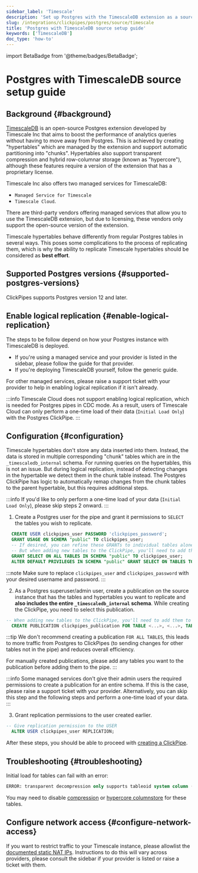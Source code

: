 ```yaml
---
sidebar_label: 'Timescale'
description: 'Set up Postgres with the TimescaleDB extension as a source for ClickPipes'
slug: /integrations/clickpipes/postgres/source/timescale
title: 'Postgres with TimescaleDB source setup guide'
keywords: ['TimescaleDB']
doc_type: 'how-to'
---
```


import BetaBadge from '@theme/badges/BetaBadge';

# Postgres with TimescaleDB source setup guide

<BetaBadge/>

## Background {#background}

[TimescaleDB](https://github.com/timescale/timescaledb) is an open-source Postgres extension developed by Timescale Inc 
that aims to boost the performance of analytics queries without having to move away from Postgres. This is achieved by 
creating "hypertables" which are managed by the extension and support automatic partitioning into "chunks". 
Hypertables also support transparent compression and hybrid row-columnar storage (known as "hypercore"), although these
features require a version of the extension that has a proprietary license.

Timescale Inc also offers two managed services for TimescaleDB: 
- `Managed Service for Timescale`
- `Timescale Cloud`. 

There are third-party vendors offering managed services that allow you to use the TimescaleDB extension, but due to 
 licensing, these vendors only support the open-source version of the extension.

Timescale hypertables behave differently from regular Postgres tables in several ways. This poses some complications 
to the process of replicating them, which is why the ability to replicate Timescale hypertables should be considered as 
**best effort**.

## Supported Postgres versions {#supported-postgres-versions}

ClickPipes supports Postgres version 12 and later.

## Enable logical replication {#enable-logical-replication}

The steps to be follow depend on how your Postgres instance with TimescaleDB is deployed. 

- If you're using a managed service and your provider is listed in the sidebar, please follow the guide for that provider.
- If you're deploying TimescaleDB yourself, follow the generic guide. 

For other managed services, please raise a support ticket with your provider to help in enabling logical replication if 
it isn't already.

:::info
Timescale Cloud does not support enabling logical replication, which is needed for Postgres pipes in CDC mode.
As a result, users of Timescale Cloud can only perform a one-time load of their data (`Initial Load Only`) with the
Postgres ClickPipe.
:::

## Configuration {#configuration}

Timescale hypertables don't store any data inserted into them. Instead, the data is stored in multiple corresponding 
"chunk" tables which are in the `_timescaledb_internal` schema. For running queries on the hypertables, this is not an
issue. But during logical replication, instead of detecting changes in the hypertable we detect them in the chunk table
instead. The Postgres ClickPipe has logic to automatically remap changes from the chunk tables to the parent hypertable,
but this requires additional steps.

:::info
If you'd like to only perform a one-time load of your data (`Initial Load Only`), please skip steps 2 onward.
:::

1. Create a Postgres user for the pipe and grant it permissions to `SELECT` the tables you wish to replicate.

```sql
  CREATE USER clickpipes_user PASSWORD 'clickpipes_password';
  GRANT USAGE ON SCHEMA "public" TO clickpipes_user;
  -- If desired, you can refine these GRANTs to individual tables alone, instead of the entire schema
  -- But when adding new tables to the ClickPipe, you'll need to add them to the user as well.
  GRANT SELECT ON ALL TABLES IN SCHEMA "public" TO clickpipes_user;
  ALTER DEFAULT PRIVILEGES IN SCHEMA "public" GRANT SELECT ON TABLES TO clickpipes_user;
```

:::note
Make sure to replace `clickpipes_user` and `clickpipes_password` with your desired username and password.
:::

2. As a Postgres superuser/admin user, create a publication on the source instance that has the tables and hypertables 
   you want to replicate and **also includes the entire `_timescaledb_internal` schema**. While creating the ClickPipe, you need to select this publication.

```sql
-- When adding new tables to the ClickPipe, you'll need to add them to the publication as well manually. 
  CREATE PUBLICATION clickpipes_publication FOR TABLE <...>, <...>, TABLES IN SCHEMA _timescaledb_internal;
```

:::tip
We don't recommend creating a publication `FOR ALL TABLES`, this leads to more traffic from Postgres to ClickPipes (to sending changes for other tables not in the pipe) and reduces overall efficiency.

For manually created publications, please add any tables you want to the publication before adding them to the pipe.
::: 

:::info
Some managed services don't give their admin users the required permissions to create a publication for an entire schema.
If this is the case, please raise a support ticket with your provider. Alternatively, you can skip this step and the following 
steps and perform a one-time load of your data.
:::

3. Grant replication permissions to the user created earlier.

```sql
-- Give replication permission to the USER
  ALTER USER clickpipes_user REPLICATION;
```

After these steps, you should be able to proceed with [creating a ClickPipe](../index.md).

## Troubleshooting {#troubleshooting}

Initial load for tables can fail with an error:

```sql
ERROR: transparent decompression only supports tableoid system column (SQLSTATE 42P10)
```

You may need to disable [compression](https://docs.timescale.com/api/latest/compression/decompress_chunk) or [hypercore columnstore](https://docs.timescale.com/api/latest/hypercore/convert_to_rowstore) for these tables.

## Configure network access {#configure-network-access}

If you want to restrict traffic to your Timescale instance, please allowlist the [documented static NAT IPs](../../index.md#list-of-static-ips).
Instructions to do this will vary across providers, please consult the sidebar if your provider is listed or raise a 
ticket with them.
